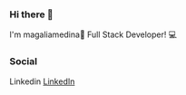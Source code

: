 ### Hi there 👋
I'm magaliamedina👋
Full Stack Developer! :computer:


### Social
Linkedin <a href="https://ar.linkedin.com/in/magali-anabel-medina" target="_blank">LinkedIn</a>   
<!--
**magaliamedina/magaliamedina** is a ✨ _special_ ✨ repository because its `README.md` (this file) appears on your GitHub profile.

Here are some ideas to get you started:

- 🔭 I’m currently working on ...
- 🌱 I’m currently learning ...
- 👯 I’m looking to collaborate on ...
- 🤔 I’m looking for help with ...
- 💬 Ask me about ...
- 📫 How to reach me: ...
- 😄 Pronouns: ...
- ⚡ Fun fact: ...
-->
